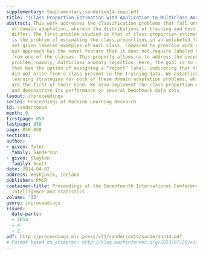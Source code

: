 ```yaml
---
supplementary: Supplementary:sanderson14-supp.pdf
title: "{Class Proportion Estimation with Application to Multiclass Anomaly Rejection}"
abstract: This work addresses two classification problems that fall under the heading
  of domain adaptation, wherein the distributions of training and testing examples
  differ. The first problem studied is that of class proportion estimation, which
  is the problem of estimating the class proportions in an unlabeled testing data
  set given labeled examples of each class. Compared to previous work on this problem,
  our approach has the novel feature that it does not require labeled training data
  from one of the classes. This property allows us to address the second domain adaptation
  problem, namely, multiclass anomaly rejection. Here, the goal is to design a classifier
  that has the option of assigning a “reject” label, indicating that the instance
  did not arise from a class present in the training data. We establish consistent
  learning strategies for both of these domain adaptation problems, which to our knowledge
  are the first of their kind. We also implement the class proportion estimation technique
  and demonstrate its performance on several benchmark data sets.
layout: inproceedings
series: Proceedings of Machine Learning Research
id: sanderson14
month: 0
firstpage: 850
lastpage: 858
page: 850-858
sections: 
author:
- given: Tyler
  family: Sanderson
- given: Clayton
  family: Scott
date: 2014-04-02
address: Reykjavik, Iceland
publisher: PMLR
container-title: Proceedings of the Seventeenth International Conference on Artificial
  Intelligence and Statistics
volume: '33'
genre: inproceedings
issued:
  date-parts:
  - 2014
  - 4
  - 2
pdf: http://proceedings.mlr.press/v33/sanderson14/sanderson14.pdf
# Format based on citeproc: http://blog.martinfenner.org/2013/07/30/citeproc-yaml-for-bibliographies/
---
```

